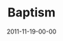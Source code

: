---
layout: message
category: message
series: "The Strong Challenge"
title: "Baptism"
date: 2011-11-19-00-00
message_id: 701
audio-description: "The challenges we’ve incorporated over the past weeks are all important elements of the lives of disciples of Jesus. As we continue to engage with these rhythms and practices, we grow closer to God and spiritually strong."
audio: "http://www.crossroads.net/players/media/hq/strong07.mp3"
audio-title: "Baptism"
audio-duration: "14:54"
program-description: "Strong Challenge - Baptism Program"
program: "http://www.crossroads.net/players/media/hq/11_19-20_11Program.pdf"
program-title: "Baptism"
video-description: "The challenges we’ve incorporated over the past weeks are all
important elements of the lives of disciples of Jesus. As we continue to engage with these rhythms and practices, we grow closer to God and spiritually strong."
video-title: "Baptism"
video: "https://s3.amazonaws.com/crossroadsvideomessages/strong07.mp4"
video-poster: "https://www.crossroads.net/uploadedfiles/strong07_still.jpg"
---